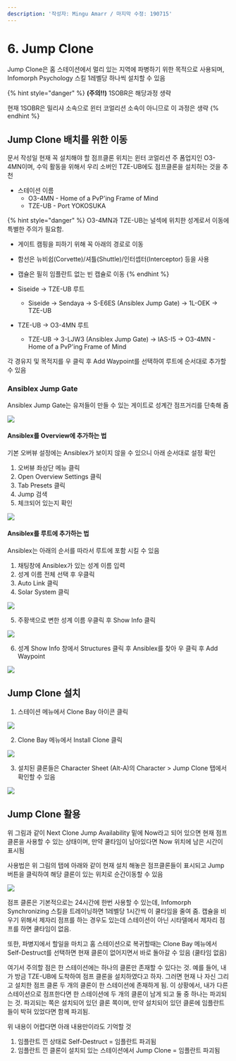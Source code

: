 ```yaml
---
description: '작성자: Mingu Amarr / 마지막 수정: 190715'
---
```


# 6. Jump Clone

Jump Clone은 홈 스테이션에서 멀리 있는 지역에 파병하기 위한 목적으로 사용되며, Infomorph Psychology 스킬 1레벨당 하나씩 설치할 수 있음

{% hint style="danger" %}
**\(주의!!\)** 1SOBR은 해당과정 생략

현재 1SOBR은 밀리샤 소속으로 윈터 코얼리션 소속이 아니므로 이 과정은 생략
{% endhint %}

## Jump Clone 배치를 위한 이동

문서 작성일 현재 꼭 설치해야 할 점프클론 위치는 윈터 코얼리션 주 폼업지인 O3-4MN이며, 수익 활동을 위해서 우리 소버인 TZE-UB에도 점프클론을 설치하는 것을 추천

* 스테이션 이름
  * O3-4MN - Home of a PvP'ing Frame of Mind
  * TZE-UB - Port YOKOSUKA

{% hint style="danger" %}
O3-4MN과 TZE-UB는 널섹에 위치한 성계로서 이동에 특별한 주의가 필요함.

* 게이트 캠핑을 피하기 위해 꼭 아래의 경로로 이동
* 함선은 뉴비쉽\(Corvette\)/셔틀\(Shuttle\)/인터셉터\(Interceptor\) 등을 사용
* 캡슐은 필히 임플란트 없는 빈 캡슐로 이동
{% endhint %}

* Siseide → TZE-UB 루트
  * Siseide → Sendaya → S-E6ES \(Ansiblex Jump Gate\) → 1L-OEK → TZE-UB 
* TZE-UB → O3-4MN 루트
  * TZE-UB → 3-LJW3 \(Ansiblex Jump Gate\) → IAS-I5 → O3-4MN - Home of a PvP'ing Frame of Mind

각 경유지 및 목적지를 우 클릭 후 Add Waypoint를 선택하여 루트에 순서대로 추가할 수 있음

### Ansiblex Jump Gate

Ansiblex Jump Gate는 유저들이 만들 수 있는 게이트로 성계간 점프거리를 단축해 줌

![](../.gitbook/assets/image%20%2832%29.png)

#### Ansiblex를 Overview에 추가하는 법

기본 오버뷰 설정에는 Ansiblex가 보이지 않을 수 있으니 아래 순서대로 설정 확인

1. 오버뷰 좌상단 메뉴 클릭
2. Open Overview Settings 클릭
3. Tab Presets 클릭
4. Jump 검색
5. 체크되어 있는지 확인

![](../.gitbook/assets/image%20%2884%29.png)

#### Ansiblex를 루트에 추가하는 법

Ansiblex는 아래의 순서를 따라서 루트에 포함 시킬 수 있음

1. 채팅창에 Ansiblex가 있는 성계 이름 입력
2. 성계 이름 전체 선택 후 우클릭
3. Auto Link 클릭
4. Solar System 클릭 

![](../.gitbook/assets/image%20%2838%29.png)

   5. 주황색으로 변한 성계 이름 우클릭 후 Show Info 클릭

![](../.gitbook/assets/image%20%2843%29.png)

   6. 성계 Show Info 창에서 Structures 클릭 후 Ansiblex를 찾아 우 클릭 후 Add Waypoint

![](../.gitbook/assets/image%20%28118%29.png)

## Jump Clone 설치

   1. 스테이션 메뉴에서 Clone Bay 아이콘 클릭

![](../.gitbook/assets/image%20%2872%29.png)

   2. Clone Bay 메뉴에서 Install Clone 클릭 

![](../.gitbook/assets/image%20%2855%29.png)

   3. 설치된 클론들은 Character Sheet \(Alt-A\)의 Character &gt; Jump Clone 탭에서 확인할 수 있음

![](../.gitbook/assets/image%20%28128%29.png)

## Jump Clone 활용

위 그림과 같이 Next Clone Jump Availability 밑에 Now라고 되어 있으면 현재 점프클론을 사용할 수 있는 상태이며, 만약 쿨타임이 남아있다면 Now 위치에 남은 시간이 표시됨

사용법은 위 그림의 탭에 아래와 같이 현재 설치 해놓은 점프클론들이 표시되고 Jump버튼을 클릭하여 해당 클론이 있는 위치로 순간이동할 수 있음

![](../.gitbook/assets/image%20%28109%29.png)

점프 클론은 기본적으로는 24시간에 한번 사용할 수 있는데, Infomorph Synchronizing 스킬을 트레이닝하면 1레벨당 1시간씩 이 쿨타임을 줄여 줌. 캡슐을 비우기 위해서 제자리 점프를 하는 경우도 있는데 스테이션이 아닌 시타델에서 제자리 점프를 하면 쿨타임이 없음.

또한, 파병지에서 할일을 마치고 홈 스테이션으로 복귀할때는 Clone Bay 메뉴에서 Self-Destruct를 선택하면   현재 클론이 없어지면서 바로 돌아갈 수 있음 \(쿨타임 없음\)

여기서 주의할 점은 한 스테이션에는 하나의 클론만 존재할 수 있다는 것. 예를 들어, 내가 방금 TZE-UB에 도착하여 점프 클론을 설치하였다고 하자. 그러면 현재 나 자신 그리고 설치한 점프 클론 두 개의 클론이 한 스테이션에 존재하게 됨. 이 상황에서, 내가 다른 스테이션으로 점프한다면 한 스테이션에 두 개의 클론이 남게 되고 둘 중 하나는 파괴되는 것. 파괴되는 쪽은 설치되어 있던 클론 쪽이며, 만약 설치되어 있던 클론에 임플란트들이 박혀 있었다면 함께 파괴됨.

위 내용이 어렵다면 아래 내용만이라도 기억할 것

1. 임플란트 낀 상태로 Self-Destruct = 임플란트 파괴됨
2. 임플란트 낀 클론이 설치되 있는 스테이션에서 Jump Clone = 임플란트 파괴됨

